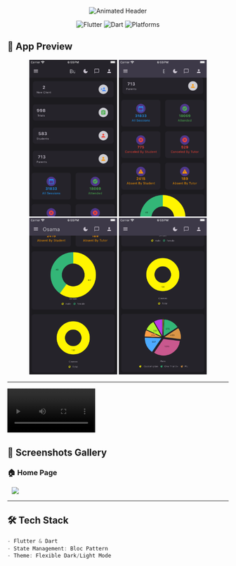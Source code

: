 <p align="center">
  <img src="https://readme-typing-svg.demolab.com?font=Fira+Code&weight=600&size=28&duration=3000&pause=500&color=22C55E&center=true&vCenter=true&width=435&lines=%F0%9F%93%81+Freelancer+App+%F0%9F%93%81;Quran%2C+Azkar%2C+Prayer+Tracker;Multi-Language+%26+Dark+Mode" alt="Animated Header">
</p>

<p align="center">
  <img src="https://img.shields.io/badge/Flutter-02569B?style=for-the-badge&logo=flutter&logoColor=white" alt="Flutter">
  <img src="https://img.shields.io/badge/Dart-0175C2?style=for-the-badge&logo=dart&logoColor=white" alt="Dart">
  <img src="https://img.shields.io/badge/Platforms-Android%20%7C%20iOS-informational?style=for-the-badge" alt="Platforms">
</p>



## 🎥 App Preview
<!-- Replace with your GIFs later -->
<p align="center">
  <img src="Readme/home_page1.png" width="200" alt="Home Page 1">
  <img src="Readme/home_page2.png" width="200" alt="Home Page 2">
  <img src="Readme/home_page3.png" width="200" alt="Home Page 3">
  <img src="Readme/home_page4.png" width="200" alt="Home Page 4">
</p>

---

<!-- video of the whole system -->

<video src="Readme/record_the_system.mp4" width="200" alt="The System"></video>

## 📸 Screenshots Gallery
### 🏠 Home Page
<img src="Readme/home_page.png" width="200" align="left" hspace="10">

<br clear="left">

---

## 🛠️ Tech Stack
```dart
- Flutter & Dart
- State Management: Bloc Pattern
- Theme: Flexible Dark/Light Mode